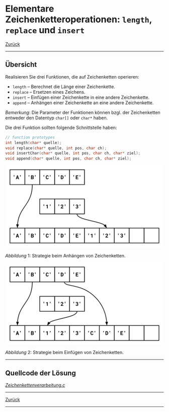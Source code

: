 # Elementare Zeichenketteroperationen: `length`, `replace` und `insert`

[Zurück](./../Exercises.md)

---

## Übersicht

Realisieren Sie drei Funktionen, die auf Zeichenketten operieren:

  * `length` &ndash; Berechnet die Länge einer Zeichenkette.
  * `replace` &ndash; Ersetzen eines Zeichens.
  * `insert` &ndash; Einfügen einer Zeichenkette in eine andere Zeichenkette.
  * `append` &ndash; Anhängen einer Zeichenkette an eine andere Zeichenkette.

*Bemerkung*:
Die Parameter der Funktionen können bzgl. der Zeichenketten entweder den Datentyp
`char[]` oder `char*` haben.

Die drei Funktion sollten folgende Schnittstelle haben:

```cpp
// function prototypes
int length(char* quelle);
void replace(char* quelle, int pos, char ch);
void insertChar(char* quelle, int pos, char ch, char* ziel);
void append(char* quelle, int pos, char ch, char* ziel);
```



<img src="c_string_append.svg" width="500">

*Abbildung* 1: Strategie beim Anhängen von Zeichenketten.




<img src="c_string_insert.svg" width="500">

*Abbildung* 2: Strategie beim Einfügen von Zeichenketten.



---

## Quellcode der Lösung

[*Zeichenkettenverarbeitung.c*](./Zeichenkettenverarbeitung.c)

---

[Zurück](./../Exercises.md)

---
